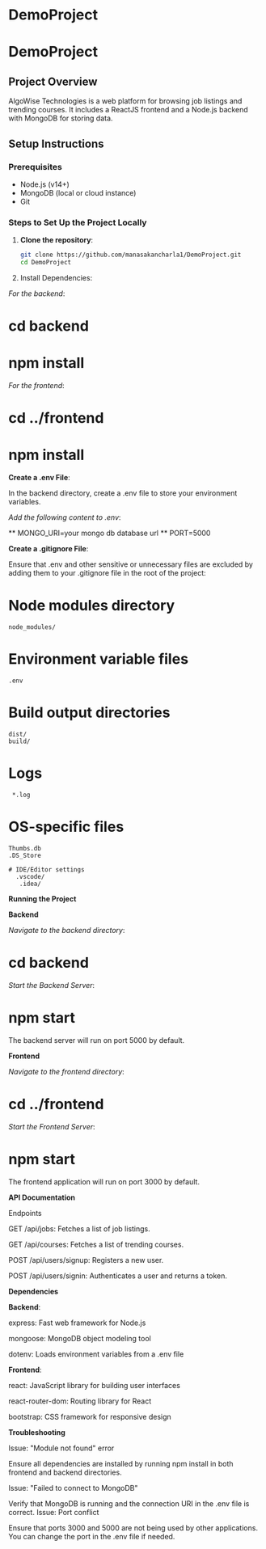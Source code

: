 ﻿# DemoProject
# DemoProject

## Project Overview
AlgoWise Technologies is a web platform for browsing job listings and trending courses. It includes a ReactJS frontend and a Node.js backend with MongoDB for storing data.

## Setup Instructions

### Prerequisites
- Node.js (v14+)
- MongoDB (local or cloud instance)
- Git

### Steps to Set Up the Project Locally
1. **Clone the repository**:
   ```bash
   git clone https://github.com/manasakancharla1/DemoProject.git
   cd DemoProject
   
2.  Install Dependencies:
 
 *For the backend*:
 
   # cd backend
   
   # npm install

 *For the frontend*:
 
   # cd ../frontend
   
   # npm install

**Create a .env File**:

In the backend directory, create a .env file to store your environment variables.

*Add the following content to .env*:

  ** MONGO_URI=your mongo db database url **
  PORT=5000
  
**Create a .gitignore File**:

Ensure that .env and other sensitive or unnecessary files are excluded by adding them to your .gitignore file in the root of the project:

  # Node modules directory
    node_modules/

  # Environment variable files
    .env

  # Build output directories
    dist/
    build/

   # Logs
     *.log

   # OS-specific files
    Thumbs.db
    .DS_Store

    # IDE/Editor settings
      .vscode/
       .idea/
**Running the Project**

**Backend**

*Navigate to the backend directory*:

# cd backend

*Start the Backend Server*:

# npm start

The backend server will run on port 5000 by default.

**Frontend**

*Navigate to the frontend directory*:

# cd ../frontend

*Start the Frontend Server*:

# npm start

The frontend application will run on port 3000 by default.

**API Documentation**

Endpoints

GET /api/jobs: Fetches a list of job listings.

GET /api/courses: Fetches a list of trending courses.

POST /api/users/signup: Registers a new user.

POST /api/users/signin: Authenticates a user and returns a token.


**Dependencies**

**Backend**:

express: Fast web framework for Node.js

mongoose: MongoDB object modeling tool

dotenv: Loads environment variables from a .env file

**Frontend**:

react: JavaScript library for building user interfaces

react-router-dom: Routing library for React

bootstrap: CSS framework for responsive design


**Troubleshooting**

Issue: "Module not found" error

Ensure all dependencies are installed by running npm install in both frontend and backend directories.

Issue: "Failed to connect to MongoDB"

Verify that MongoDB is running and the connection URI in the .env file is correct.
Issue: Port conflict

Ensure that ports 3000 and 5000 are not being used by other applications. You can change the port in the .env file if needed.

